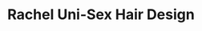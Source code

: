 ---
title: "Rachel Uni-Sex Hair Design"
url: /biggin-hill-westerham/rachel-uni-sex-hair-design/
shop: Friseur
---